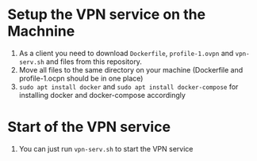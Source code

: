 # Setup the VPN service on the Machnine
1) As a client you need to download `Dockerfile`, `profile-1.ovpn` and `vpn-serv.sh` and files from this repository.
2) Move all files to the same directory on your machine (Dockerfile and profile-1.ocpn should be in one place) 
3) `sudo apt install docker` and `sudo apt install docker-compose` for installing docker and docker-compose accordingly

# Start of the VPN service
1) You can just run `vpn-serv.sh` to start the VPN service
